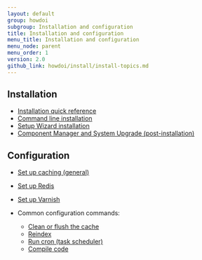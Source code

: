 ```yaml
---
layout: default
group: howdoi
subgroup: Installation and configuration
title: Installation and configuration
menu_title: Installation and configuration
menu_node: parent
menu_order: 1
version: 2.0
github_link: howdoi/install/install-topics.md
---
```


## Installation
*	<a href="{{page.baseurl}}install-gde/install-quick-ref.html">Installation quick reference</a>
*	<a href="{{page.baseurl}}install-gde/install/cli/install-cli.html">Command line installation</a>
*	<a href="{{page.baseurl}}install-gde/install/web/install-web.html">Setup Wizard installation</a>
*	<a href="{{page.baseurl}}comp-mgr/bk-compman-upgrade-guide.html">Component Manager and System Upgrade (post-installation)</a>

## Configuration
*	<a href="{{page.baseurl}}config-guide/cache/caching.html">Set up caching (general)</a>
*	<a href="{{page.baseurl}}config-guide/redis/config-redis.html">Set up Redis</a>
*	<a href="{{page.baseurl}}config-guide/varnish/config-varnish.html">Set up Varnish</a>
*	Common configuration commands:

	*	<a href="{{page.baseurl}}config-guide/cli/config-cli-subcommands-cache.html">Clean or flush the cache</a>
	*	<a href="{{page.baseurl}}config-guide/cli/config-cli-subcommands-index.html">Reindex</a>
	*	<a href="{{page.baseurl}}config-guide/cli/config-cli-subcommands-cron.html">Run cron (task scheduler)</a>
	*	<a href="{{page.baseurl}}config-guide/cli/config-cli-subcommands-compiler.html">Compile code</a>
